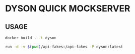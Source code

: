 # DYSON QUICK MOCKSERVER

## USAGE

```bash
docker build . -t dyson
```

```bash
run -d -v $(pwd)/api-fakes:/api-fakes -P dyson:latest
```